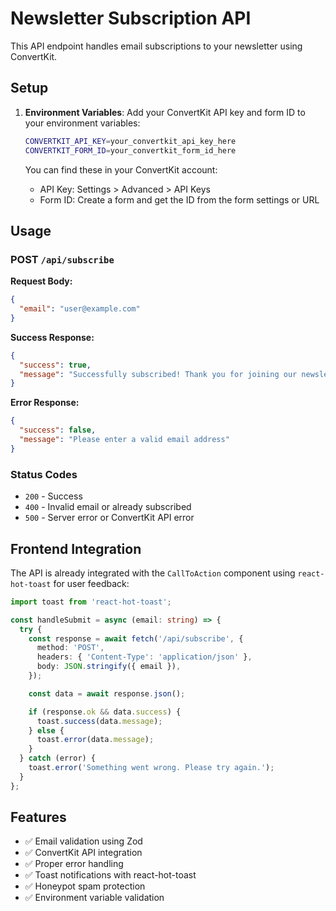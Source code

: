 # Newsletter Subscription API

This API endpoint handles email subscriptions to your newsletter using ConvertKit.

## Setup

1. **Environment Variables**: Add your ConvertKit API key and form ID to your environment variables:

   ```bash
   CONVERTKIT_API_KEY=your_convertkit_api_key_here
   CONVERTKIT_FORM_ID=your_convertkit_form_id_here
   ```

   You can find these in your ConvertKit account:
   - API Key: Settings > Advanced > API Keys
   - Form ID: Create a form and get the ID from the form settings or URL

## Usage

### POST `/api/subscribe`

**Request Body:**

```json
{
  "email": "user@example.com"
}
```

**Success Response:**

```json
{
  "success": true,
  "message": "Successfully subscribed! Thank you for joining our newsletter."
}
```

**Error Response:**

```json
{
  "success": false,
  "message": "Please enter a valid email address"
}
```

### Status Codes

- `200` - Success
- `400` - Invalid email or already subscribed
- `500` - Server error or ConvertKit API error

## Frontend Integration

The API is already integrated with the `CallToAction` component using `react-hot-toast` for user
feedback:

```typescript
import toast from 'react-hot-toast';

const handleSubmit = async (email: string) => {
  try {
    const response = await fetch('/api/subscribe', {
      method: 'POST',
      headers: { 'Content-Type': 'application/json' },
      body: JSON.stringify({ email }),
    });

    const data = await response.json();

    if (response.ok && data.success) {
      toast.success(data.message);
    } else {
      toast.error(data.message);
    }
  } catch (error) {
    toast.error('Something went wrong. Please try again.');
  }
};
```

## Features

- ✅ Email validation using Zod
- ✅ ConvertKit API integration
- ✅ Proper error handling
- ✅ Toast notifications with react-hot-toast
- ✅ Honeypot spam protection
- ✅ Environment variable validation
